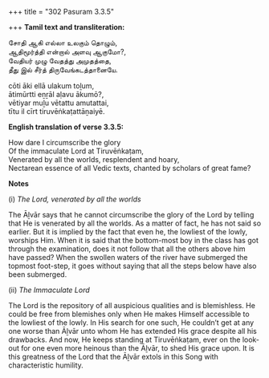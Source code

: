 +++
title = "302 Pasuram 3.3.5"

+++
**Tamil text and transliteration:**

சோதி ஆகி எல்லா உலகும் தொழும்,  
ஆதிமூர்த்தி என்றால் அளவு ஆகுமோ?,  
வேதியர் முழு வேதத்து அமுதத்தை,  
தீது இல் சீர்த் திருவேங்கடத்தானையே.

cōti āki ellā ulakum toḻum,  
ātimūrtti eṉṟāl aḷavu ākumō?,  
vētiyar muḻu vētattu amutattai,  
tītu il cīrt tiruvēṅkaṭattāṉaiyē.

**English translation of verse 3.3.5:**

How dare I circumscribe the glory  
Of the immaculate Lord at Tiruvēṅkaṭam,  
Venerated by all the worlds, resplendent and hoary,  
Nectarean essence of all Vedic texts, chanted by scholars of great fame?

**Notes**

\(i\) *The Lord, venerated by all the worlds*

The Āḻvār says that he cannot circumscribe the glory of the Lord by telling that He is venerated by all the worlds. As a matter of fact, he has not said so earlier. But it is implied by the fact that even he, the lowliest of the lowly, worships Him. When it is said that the bottom-most boy in the class has got through the examination, does it not follow that all the others above him have passed? When the swollen waters of the river have submerged the topmost foot-step, it goes without saying that all the steps below have also been submerged.

\(ii\) *The Immaculate Lord*

The Lord is the repository of all auspicious qualities and is blemishless. He could be free from blemishes only when He makes Himself accessible to the lowliest of the lowly. In His search for one such, He couldn’t get at any one worse than Āḻvār unto whom He has extended His grace despite all his drawbacks. And now, He keeps standing at Tiruvēṅkaṭam, ever on the look-out for one even more heinous than the Āḻvār, to shed His grace upon. It is this greatness of the Lord that the Āḻvār extols in this Song with characteristic humility.


